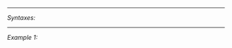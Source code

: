 


---
*Syntaxes:*

<!-- [] call `BIN_fnc_addEntitiesToArea` -->

---
*Example 1:*

<!-- 
```sqf
[] call BIN_fnc_addEntitiesToArea;
``` -->